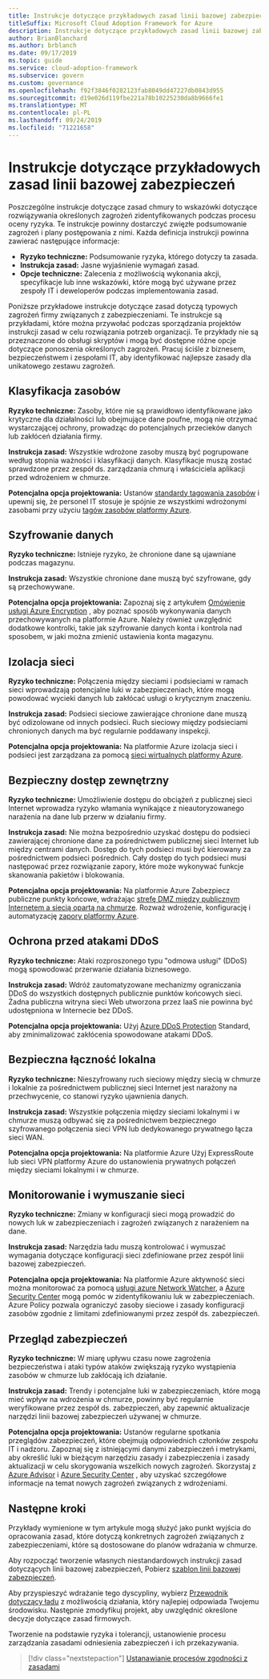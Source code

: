 ```yaml
---
title: Instrukcje dotyczące przykładowych zasad linii bazowej zabezpieczeń
titleSuffix: Microsoft Cloud Adoption Framework for Azure
description: Instrukcje dotyczące przykładowych zasad linii bazowej zabezpieczeń
author: BrianBlanchard
ms.author: brblanch
ms.date: 09/17/2019
ms.topic: guide
ms.service: cloud-adoption-framework
ms.subservice: govern
ms.custom: governance
ms.openlocfilehash: f92f3846f0282123fab8049dd47227db0843d955
ms.sourcegitcommit: d19e026d119fbe221a78b10225230da8b9666fe1
ms.translationtype: MT
ms.contentlocale: pl-PL
ms.lasthandoff: 09/24/2019
ms.locfileid: "71221658"
---
```

# <a name="security-baseline-sample-policy-statements"></a>Instrukcje dotyczące przykładowych zasad linii bazowej zabezpieczeń

Poszczególne instrukcje dotyczące zasad chmury to wskazówki dotyczące rozwiązywania określonych zagrożeń zidentyfikowanych podczas procesu oceny ryzyka. Te instrukcje powinny dostarczyć zwięzłe podsumowanie zagrożeń i plany postępowania z nimi. Każda definicja instrukcji powinna zawierać następujące informacje:

- **Ryzyko techniczne:** Podsumowanie ryzyka, którego dotyczy ta zasada.
- **Instrukcja zasad:** Jasne wyjaśnienie wymagań zasad.
- **Opcje techniczne:** Zalecenia z możliwością wykonania akcji, specyfikacje lub inne wskazówki, które mogą być używane przez zespoły IT i deweloperów podczas implementowania zasad.

Poniższe przykładowe instrukcje dotyczące zasad dotyczą typowych zagrożeń firmy związanych z zabezpieczeniami. Te instrukcje są przykładami, które można przywołać podczas sporządzania projektów instrukcji zasad w celu rozwiązania potrzeb organizacji. Te przykłady nie są przeznaczone do obsługi skryptów i mogą być dostępne różne opcje dotyczące ponoszenia określonych zagrożeń. Pracuj ściśle z biznesem, bezpieczeństwem i zespołami IT, aby identyfikować najlepsze zasady dla unikatowego zestawu zagrożeń.

## <a name="asset-classification"></a>Klasyfikacja zasobów

**Ryzyko techniczne:** Zasoby, które nie są prawidłowo identyfikowane jako krytyczne dla działalności lub obejmujące dane poufne, mogą nie otrzymać wystarczającej ochrony, prowadząc do potencjalnych przecieków danych lub zakłóceń działania firmy.

**Instrukcja zasad:** Wszystkie wdrożone zasoby muszą być pogrupowane według stopnia ważności i klasyfikacji danych. Klasyfikacje muszą zostać sprawdzone przez zespół ds. zarządzania chmurą i właściciela aplikacji przed wdrożeniem w chmurze.

**Potencjalna opcja projektowania:** Ustanów [standardy tagowania zasobów](../../decision-guides/resource-tagging/index.md) i upewnij się, że personel IT stosuje je spójnie ze wszystkimi wdrożonymi zasobami przy użyciu [tagów zasobów platformy Azure](https://docs.microsoft.com/azure/azure-resource-manager/resource-group-using-tags).

## <a name="data-encryption"></a>Szyfrowanie danych

**Ryzyko techniczne:** Istnieje ryzyko, że chronione dane są ujawniane podczas magazynu.

**Instrukcja zasad:** Wszystkie chronione dane muszą być szyfrowane, gdy są przechowywane.

**Potencjalna opcja projektowania:** Zapoznaj się z artykułem [Omówienie usługi Azure Encryption](https://docs.microsoft.com/azure/security/security-azure-encryption-overview) , aby poznać sposób wykonywania danych przechowywanych na platformie Azure. Należy również uwzględnić dodatkowe kontrolki, takie jak szyfrowanie danych konta i kontrola nad sposobem, w jaki można zmienić ustawienia konta magazynu.

## <a name="network-isolation"></a>Izolacja sieci

**Ryzyko techniczne:** Połączenia między sieciami i podsieciami w ramach sieci wprowadzają potencjalne luki w zabezpieczeniach, które mogą powodować wycieki danych lub zakłócać usługi o krytycznym znaczeniu.

**Instrukcja zasad:** Podsieci sieciowe zawierające chronione dane muszą być odizolowane od innych podsieci. Ruch sieciowy między podsieciami chronionych danych ma być regularnie poddawany inspekcji.

**Potencjalna opcja projektowania:** Na platformie Azure izolacja sieci i podsieci jest zarządzana za pomocą [sieci wirtualnych platformy Azure](https://docs.microsoft.com/azure/virtual-network/virtual-networks-overview).

## <a name="secure-external-access"></a>Bezpieczny dostęp zewnętrzny

**Ryzyko techniczne:** Umożliwienie dostępu do obciążeń z publicznej sieci Internet wprowadza ryzyko włamania wynikające z nieautoryzowanego narażenia na dane lub przerw w działaniu firmy.

**Instrukcja zasad:** Nie można bezpośrednio uzyskać dostępu do podsieci zawierającej chronione dane za pośrednictwem publicznej sieci Internet lub między centrami danych. Dostęp do tych podsieci musi być kierowany za pośrednictwem podsieci pośrednich. Cały dostęp do tych podsieci musi następować przez rozwiązanie zapory, które może wykonywać funkcje skanowania pakietów i blokowania.

**Potencjalna opcja projektowania:** Na platformie Azure Zabezpiecz publiczne punkty końcowe, wdrażając [strefę DMZ między publicznym Internetem a siecią opartą na chmurze](https://docs.microsoft.com/azure/architecture/reference-architectures/dmz/secure-vnet-dmz). Rozważ wdrożenie, konfigurację i automatyzację [zapory platformy Azure](https://docs.microsoft.com/azure/firewall).

## <a name="ddos-protection"></a>Ochrona przed atakami DDoS

**Ryzyko techniczne:** Ataki rozproszonego typu "odmowa usługi" (DDoS) mogą spowodować przerwanie działania biznesowego.

**Instrukcja zasad:** Wdróż zautomatyzowane mechanizmy ograniczania DDoS do wszystkich dostępnych publicznie punktów końcowych sieci. Żadna publiczna witryna sieci Web utworzona przez IaaS nie powinna być udostępniona w Internecie bez DDoS.

**Potencjalna opcja projektowania:** Użyj [Azure DDoS Protection](https://docs.microsoft.com/azure/virtual-network/ddos-protection-overview) Standard, aby zminimalizować zakłócenia spowodowane atakami DDoS.

## <a name="secure-on-premises-connectivity"></a>Bezpieczna łączność lokalna

**Ryzyko techniczne:** Nieszyfrowany ruch sieciowy między siecią w chmurze i lokalnie za pośrednictwem publicznej sieci Internet jest narażony na przechwycenie, co stanowi ryzyko ujawnienia danych.

**Instrukcja zasad:** Wszystkie połączenia między sieciami lokalnymi i w chmurze muszą odbywać się za pośrednictwem bezpiecznego szyfrowanego połączenia sieci VPN lub dedykowanego prywatnego łącza sieci WAN.

**Potencjalna opcja projektowania:** Na platformie Azure Użyj ExpressRoute lub sieci VPN platformy Azure do ustanowienia prywatnych połączeń między sieciami lokalnymi i w chmurze.

## <a name="network-monitoring-and-enforcement"></a>Monitorowanie i wymuszanie sieci

**Ryzyko techniczne:** Zmiany w konfiguracji sieci mogą prowadzić do nowych luk w zabezpieczeniach i zagrożeń związanych z narażeniem na dane.

**Instrukcja zasad:** Narzędzia ładu muszą kontrolować i wymuszać wymagania dotyczące konfiguracji sieci zdefiniowane przez zespół linii bazowej zabezpieczeń.

**Potencjalna opcja projektowania:** Na platformie Azure aktywność sieci można monitorować za pomocą [usługi azure Network Watcher](https://docs.microsoft.com/azure/network-watcher/network-watcher-monitoring-overview), a [Azure Security Center](https://docs.microsoft.com/azure/security-center/security-center-network-recommendations) mogą pomóc w zidentyfikowaniu luk w zabezpieczeniach. Azure Policy pozwala ograniczyć zasoby sieciowe i zasady konfiguracji zasobów zgodnie z limitami zdefiniowanymi przez zespół ds. zabezpieczeń.

## <a name="security-review"></a>Przegląd zabezpieczeń

**Ryzyko techniczne:** W miarę upływu czasu nowe zagrożenia bezpieczeństwa i ataki typów ataków zwiększają ryzyko wystąpienia zasobów w chmurze lub zakłócają ich działanie.

**Instrukcja zasad:** Trendy i potencjalne luki w zabezpieczeniach, które mogą mieć wpływ na wdrożenia w chmurze, powinny być regularnie weryfikowane przez zespół ds. zabezpieczeń, aby zapewnić aktualizacje narzędzi linii bazowej zabezpieczeń używanej w chmurze.

**Potencjalna opcja projektowania:** Ustanów regularne spotkania przeglądów zabezpieczeń, które obejmują odpowiednich członków zespołu IT i nadzoru. Zapoznaj się z istniejącymi danymi zabezpieczeń i metrykami, aby określić luki w bieżącym narzędziu zasady i zabezpieczenia i zasady aktualizacji w celu skorygowania wszelkich nowych zagrożeń. Skorzystaj z [Azure Advisor](https://docs.microsoft.com/azure/advisor/advisor-overview) i [Azure Security Center](https://docs.microsoft.com/azure/security-center/security-center-intro) , aby uzyskać szczegółowe informacje na temat nowych zagrożeń związanych z wdrożeniami.

## <a name="next-steps"></a>Następne kroki

Przykłady wymienione w tym artykule mogą służyć jako punkt wyjścia do opracowania zasad, które dotyczą konkretnych zagrożeń związanych z zabezpieczeniami, które są dostosowane do planów wdrażania w chmurze.

Aby rozpocząć tworzenie własnych niestandardowych instrukcji zasad dotyczących linii bazowej zabezpieczeń, Pobierz [szablon linii bazowej zabezpieczeń](./template.md).

Aby przyspieszyć wdrażanie tego dyscypliny, wybierz [Przewodnik dotyczący ładu](../guides/index.md) z możliwością działania, który najlepiej odpowiada Twojemu środowisku. Następnie zmodyfikuj projekt, aby uwzględnić określone decyzje dotyczące zasad firmowych.

Tworzenie na podstawie ryzyka i tolerancji, ustanowienie procesu zarządzania zasadami odniesienia zabezpieczeń i ich przekazywania.

> [!div class="nextstepaction"]
> [Ustanawianie procesów zgodności z zasadami](./compliance-processes.md)
